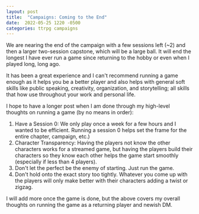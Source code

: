 ```yaml
---
layout: post
title:  "Campaigns: Coming to the End"
date:  2022-05-25 1220 -0500
categories: ttrpg campaigns
---
```

We are nearing the end of the campaign with a few sessions left (\~2) and then a larger two-session capstone, which will be a large ball. It will end the longest I have ever run a game since returning to the hobby or even when I played long, long ago.

It has been a great experience and I can't recommend running a game enough as it helps you be a better player and also helps with general soft skills like public speaking, creativity, organization, and storytelling; all skills that how use throughout your work and personal life.

I hope to have a longer post when I am done through my high-level thoughts on running a game (by no means in order):

1. Have a Session 0: We only play once a week for a few hours and I wanted to be efficient. Running a session 0 helps set the frame for the entire chapter, campaign, etc.)
2. Character Transparency: Having the players not know the other characters works for a streamed game, but having the players build their characters so they know each other helps the game start smoothly (especially if less than 4 players).
3. Don't let the perfect be the enemy of starting. Just run the game.
4. Don't hold onto the exact story too tightly. Whatever you come up with the players will only make better with their characters adding a twist or zigzag.

I will add more once the game is done, but the above covers my overall thoughts on running the game as a returning player and newish DM.

